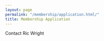 ```yaml
---
layout: page
permalink: "/membership/application.html/"
title: Membership Application
---
```

Contact Ric Wright